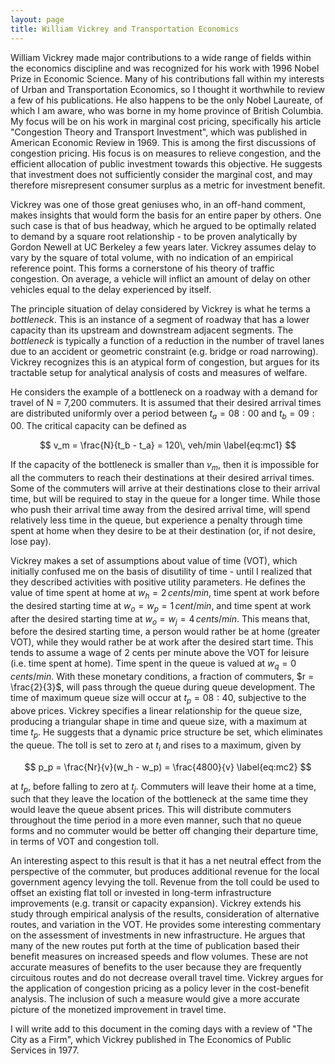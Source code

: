 ```yaml
---
layout: page
title: William Vickrey and Transportation Economics
---
```


William Vickrey made major contributions to a wide range of fields within the economics discipline and was recognized for his work with 1996 Nobel Prize in Economic Science. Many of his contributions fall within my interests of Urban and Transportation Economics, so I thought it worthwhile to review a few of his publications. He also happens to be the only Nobel Laureate, of which I am aware, who was borne in my home province of British Columbia. My focus will be on his work in marginal cost pricing, specifically his article "Congestion Theory and Transport Investment", which was published in American Economic Review in 1969. This is among the first discussions of congestion pricing. His focus is on measures to relieve congestion, and the efficient allocation of public investment towards this objective. He suggests that investment does not sufficiently consider the marginal cost, and may therefore misrepresent consumer surplus as a metric for investment benefit.

Vickrey was one of those great geniuses who, in an off-hand comment, makes insights that would form the basis for an entire paper by others. One such case is that of bus headway, which he argued to be optimally related to demand by a square root relationship - to be proven analytically by Gordon Newell at UC Berkeley a few years later. Vickrey assumes delay to vary by the square of total volume, with no indication of an empirical reference point. This forms a cornerstone of his theory of traffic congestion. On average, a vehicle will inflict an amount of delay on other vehicles equal to the delay experienced by itself.

The principle situation of delay considered by Vickrey is what he terms a *bottleneck*. This is an instance of a segment of roadway that has a lower capacity than its upstream and downstream adjacent segments. The *bottleneck* is typically a function of a reduction in the number of travel lanes due to an accident or geometric constraint (e.g. bridge or road narrowing). Vickrey recognizes this is an atypical form of congestion, but argues for its tractable setup for analytical analysis of costs and measures of welfare.

He considers the example of a bottleneck on a roadway with a demand for travel of N = 7,200 commuters. It is assumed that their desired arrival times are distributed uniformly over a period between $t_a = 08:00$ and $t_b = 09:00$. The critical capacity can be defined as

$$ v_m = \frac{N}{t_b - t_a} = 120\, veh/min \label{eq:mc1} $$

If the capacity of the bottleneck is smaller than $v_m$, then it is impossible for all the commuters to reach their destinations at their desired arrival times. Some of the commuters will arrive at their destinations close to their arrival time, but will be required to stay in the queue for a longer time. While those who push their arrival time away from the desired arrival time, will spend relatively less time in the queue, but experience a penalty through time spent at home when they desire to be at their destination (or, if not desire, lose pay).

Vickrey makes a set of assumptions about value of time (VOT), which initially confused me on the basis of disutility of time - until I realized that they described activities with positive utility parameters. He defines the value of time spent at home at $w_h = 2\, cents/min$, time spent at work before the desired starting time at $w_o = w_p = 1\, cent/min$, and time spent at work after the desired starting time at $w_o = w_j = 4\, cents/min$. This means that, before the desired starting time, a person would rather be at home (greater VOT), while they would rather be at work after the desired start time. This tends to assume a wage of 2 cents per minute above the VOT for leisure (i.e. time spent at home). Time spent in the queue is valued at $w_q = 0\, cents/min$. With these monetary conditions, a fraction of commuters, $r = \frac{2}{3}$, will pass through the queue during queue development. The time of maximum queue size will occur at $t_p = 08:40$, subjective to the above prices. Vickrey specifies a linear relationship for the queue size, producing a triangular shape in time and queue size, with a maximum at time $t_p$. He suggests that a dynamic price structure be set, which eliminates the queue. The toll is set to zero at $t_i$ and rises to a maximum, given by

$$ p_p = \frac{Nr}{v}(w_h - w_p) = \frac{4800}{v} \label{eq:mc2} $$

at $t_p$, before falling to zero at $t_j$. Commuters will leave their home at a time, such that they leave the location of the bottleneck at the same time they would leave the queue absent prices. This will distribute commuters throughout the time period in a more even manner, such that no queue forms and no commuter would be better off changing their departure time, in terms of VOT and congestion toll.

An interesting aspect to this result is that it has a net neutral effect from the perspective of the commuter, but produces additional revenue for the local government agency levying the toll. Revenue from the toll could be used to offset an existing flat toll or invested in long-term infrastructure improvements (e.g. transit or capacity expansion). Vickrey extends his study through empirical analysis of the results, consideration of alternative routes, and variation in the VOT. He provides some interesting commentary on the assessment of investments in new infrastructure. He argues that many of the new routes put forth at the time of publication based their benefit measures on increased speeds and flow volumes. These are not accurate measures of benefits to the user because they are frequently circuitous routes and do not decrease overall travel time. Vickrey  argues for the application of congestion pricing as a policy lever in the cost-benefit analysis. The inclusion of such a measure would give a more accurate picture of the monetized improvement in travel time.

I will write add to this document in the coming days with a review of "The City as a Firm", which Vickrey published in The Economics of Public Services in 1977.
